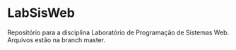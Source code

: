 # LabSisWeb
Repositório para a disciplina Laboratório de Programação de Sistemas Web.
Arquivos estão na branch master.
